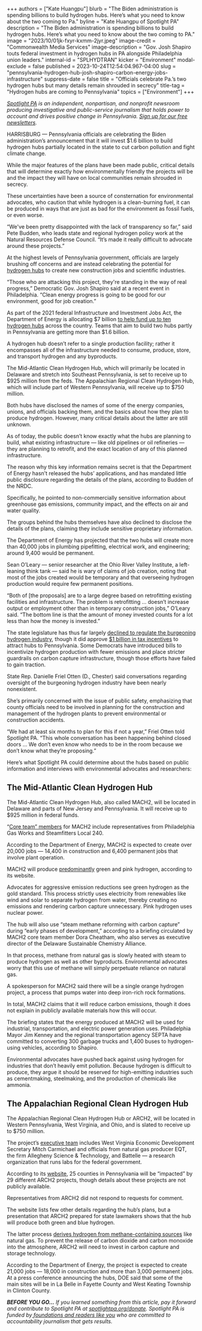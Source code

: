 +++
authors = ["Kate Huangpu"]
blurb = "The Biden administration is spending billions to build hydrogen hubs. Here’s what you need to know about the two coming to Pa."
byline = "Kate Huangpu of Spotlight PA"
description = "The Biden administration is spending billions to build hydrogen hubs. Here’s what you need to know about the two coming to PA."
image = "2023/10/01jk-fxyr-kxmm-2jyr.jpeg"
image-credit = "Commonwealth Media Services"
image-description = "Gov. Josh Shapiro touts federal investment in hydrogen hubs in PA alongside Philadelphia union leaders."
internal-id = "SPLHYDTRAN"
kicker = "Environment"
modal-exclude = false
published = 2023-10-24T12:54:04.967-04:00
slug = "pennsylvania-hydrogen-hub-josh-shapiro-carbon-energy-jobs-infrastructure"
suppress-date = false
title = "Officials celebrate Pa.’s two hydrogen hubs but many details remain shrouded in secrecy"
title-tag = "Hydrogen hubs are coming to Pennsylvania"
topics = ["Environment"]
+++

<a href="https://www.spotlightpa.org/"><em>Spotlight PA</em></a><em> is an independent, nonpartisan, and nonprofit newsroom producing investigative and public-service journalism that holds power to account and drives positive change in Pennsylvania. </em><a href="https://www.spotlightpa.org/newsletters"><em>Sign up for our free newsletters</em></a><em>.</em>

HARRISBURG — Pennsylvania officials are celebrating the Biden administration’s announcement that it will invest $1.6 billion to build hydrogen hubs partially located in the state to cut carbon pollution and fight climate change.

While the major features of the plans have been made public, critical details that will determine exactly how environmentally friendly the projects will be and the impact they will have on local communities remain shrouded in secrecy.

These uncertainties have been a source of consternation for environmental advocates, who caution that while hydrogen is a clean-burning fuel, it can be produced in ways that are just as bad for the environment as fossil fuels, or even worse.

<script src="https://www.spotlightpa.org/embed.js" async></script><div data-spl-embed-version="1" data-spl-src="https://www.spotlightpa.org/embeds/newsletter/"></div>

“We&#39;ve been pretty disappointed with the lack of transparency so far,” said Pete Budden, who leads state and regional hydrogen policy work at the Natural Resources Defense Council. “It’s made it really difficult to advocate around these projects.”

At the highest levels of Pennsylvania government, officials are largely brushing off concerns and are instead celebrating the potential for <a href="https://www.spotlightpa.org/news/2023/07/pennsylvania-hydrogen-hubs-climate-change-legislature-tax-credit-explainer/">hydrogen hubs</a> to create new construction jobs and scientific industries.

“Those who are attacking this project, they&#39;re standing in the way of real progress,” Democratic Gov. Josh Shapiro said at a recent event in Philadelphia. “Clean energy progress is going to be good for our environment, good for job creation.”

As part of the 2021 federal Infrastructure and Investment Jobs Act, the Department of Energy is allocating $7 billion <a href="https://www.energy.gov/oced/regional-clean-hydrogen-hubs">to help fund up to ten hydrogen hubs</a> across the country. Teams that aim to build two hubs partly in Pennsylvania are getting more than $1.6 billion.

A hydrogen hub doesn’t refer to a single production facility; rather it encompasses all of the infrastructure needed to consume, produce, store, and transport hydrogen and any byproducts.

The Mid-Atlantic Clean Hydrogen Hub, which will primarily be located in Delaware and stretch into Southeast Pennsylvania, is set to receive up to $925 million from the feds. The Appalachian Regional Clean Hydrogen Hub, which will include part of Western Pennsylvania, will receive up to $750 million.

Both hubs have disclosed the names of some of the energy companies, unions, and officials backing them, and the basics about how they plan to produce hydrogen. However, many critical details about the latter are still unknown.

As of today, the public doesn’t know exactly what the hubs are planning to build, what existing infrastructure — like old pipelines or oil refineries — they are planning to retrofit, and the exact location of any of this planned infrastructure.

The reason why this key information remains secret is that the Department of Energy hasn’t released the hubs’ applications, and has mandated little public disclosure regarding the details of the plans, according to Budden of the NRDC.

Specifically, he pointed to non-commercially sensitive information about greenhouse gas emissions, community impact, and the effects on air and water quality.

The groups behind the hubs themselves have also declined to disclose the details of the plans, claiming they include sensitive proprietary information.

The Department of Energy has projected that the two hubs will create more than 40,000 jobs in plumbing pipefitting, electrical work, and engineering; around 9,400 would be permanent.

Sean O’Leary — senior researcher at the Ohio River Valley Institute, a left-leaning think tank — said he is wary of claims of job creation, noting that most of the jobs created would be temporary and that overseeing hydrogen production would require few permanent positions.

“Both of \[the proposals\] are to a large degree based on retrofitting existing facilities and infrastructure. The problem is retrofitting … doesn’t increase output or employment other than in temporary construction jobs,” O’Leary said. “The bottom line is that the amount of money invested counts for a lot less than how the money is invested.”

The state legislature has thus far largely <a href="https://www.spotlightpa.org/news/2023/06/pa-hydrogen-hubs-carbon-caputre-senate-bill/">declined to regulate the burgeoning hydrogen industry</a>, though it did approve <a href="https://www.spotlightpa.org/news/2022/11/pa-natural-gas-hydrogen-hub-tax-credit-tom-wolf-legislature/">$1 billion in tax incentives</a> to attract hubs to Pennsylvania. Some Democrats have introduced bills to incentivize hydrogen production with fewer emissions and place stricter guardrails on carbon capture infrastructure, though those efforts have failed to gain traction.

State Rep. Danielle Friel Otten (D., Chester) said conversations regarding oversight of the burgeoning hydrogen industry have been nearly nonexistent.

She’s primarily concerned with the issue of public safety, emphasizing that county officials need to be involved in planning for the construction and management of the hydrogen plants to prevent environmental or construction accidents.

“We had at least six months to plan for this if not a year,” Friel Otten told Spotlight PA. “This whole conversation has been happening behind closed doors … We don’t even know who needs to be in the room because we don’t know what they’re proposing.”

Here’s what Spotlight PA could determine about the hubs based on public information and interviews with environmental advocates and researchers:

## The Mid-Atlantic Clean Hydrogen Hub

The Mid-Atlantic Clean Hydrogen Hub, also called MACH2, will be located in Delaware and parts of New Jersey and Pennsylvania. It will receive up to $925 million in federal funds.

“<a href="https://desca.net/f/delaware-southeast-pa-and-south-jersey-join-forces-for-clean-h2">Core team” members</a> for MACH2 include representatives from Philadelphia Gas Works and Steamfitters Local 240.

According to the Department of Energy, MACH2 is expected to create over 20,000 jobs — 14,400 in construction and 6,400 permanent jobs that involve plant operation.

MACH2 will produce <a href="https://mach-2.com/">predominantly</a> green and pink hydrogen, according to its website.

Advocates for aggressive emission reductions see green hydrogen as the gold standard. This process strictly uses electricity from renewables like wind and solar to separate hydrogen from water, thereby creating no emissions and rendering carbon capture unnecessary. Pink hydrogen uses nuclear power.

The hub will also use “steam methane reforming with carbon capture” during “early phases of development,” according to a briefing circulated by MACH2 core team member Dora Cheatham, who also serves as executive director of the Delaware Sustainable Chemistry Alliance.

In that process, methane from natural gas is slowly heated with steam to produce hydrogen as well as other byproducts. Environmental advocates worry that this use of methane will simply perpetuate reliance on natural gas.

A spokesperson for MACH2 said there will be a single orange hydrogen project, a process that pumps water into deep iron-rich rock formations.

In total, MACH2 claims that it will reduce carbon emissions, though it does not explain in publicly available materials how this will occur.

The briefing states that the energy produced at MACH2 will be used for industrial, transportation, and electric power generation uses. Philadelphia Mayor Jim Kenney and the regional transportation agency SEPTA have committed to converting 300 garbage trucks and 1,400 buses to hydrogen-using vehicles, according to Shapiro.

Environmental advocates have pushed back against using hydrogen for industries that don’t heavily emit pollution. Because hydrogen is difficult to produce, they argue it should be reserved for high-emitting industries such as cementmaking, steelmaking, and the production of chemicals like ammonia.

<script src="https://www.spotlightpa.org/embed.js" async></script><div data-spl-embed-version="1" data-spl-src="https://www.spotlightpa.org/embeds/donate/"></div>

## The Appalachian Regional Clean Hydrogen Hub

The Appalachian Regional Clean Hydrogen Hub or ARCH2, will be located in Western Pennsylvania, West Virginia, and Ohio, and is slated to receive up to $750 million.

The project’s <a href="https://www.arch2hub.com/about/executive-team/">executive team</a> includes West Virginia Economic Development Secretary Mitch Carmichael and officials from natural gas producer EQT, the firm Allegheny Science &amp; Technology, and Battelle — a research organization that runs labs for the federal government.

According to its <a href="https://www.arch2hub.com/about/why-arch2/">website</a>, 25 counties in Pennsylvania will be “impacted” by 29 different ARCH2 projects, though details about these projects are not publicly available.

Representatives from ARCH2 did not respond to requests for comment.

The website lists few other details regarding the hub’s plans, but a presentation that ARCH2 prepared for state lawmakers shows that the hub will produce both green and blue hydrogen.

The latter process <a href="https://www.energy.gov/eere/fuelcells/hydrogen-production-natural-gas-reforming#:~:text=In%20steam%2Dmethane%20reforming%2C%20methane,for%20the%20reaction%20to%20proceed.">derives hydrogen from methane-containing sources</a> like natural gas. To prevent the release of carbon dioxide and carbon monoxide into the atmosphere, ARCH2 will need to invest in carbon capture and storage technology.

According to the Department of Energy, the project is expected to create 21,000 jobs — 18,000 in construction and more than 3,000 permanent jobs. At a press conference announcing the hubs, DOE said that some of the main sites will be in La Belle in Fayette County and West Keating Township in Clinton County.

<strong><em>BEFORE YOU GO…</em></strong><em> If you learned something from this article, pay it forward and contribute to Spotlight PA at </em><a href="https://www.spotlightpa.org/donate"><em>spotlightpa.org/donate</em></a><em>. Spotlight PA is funded by</em><a href="https://www.spotlightpa.org/support"><em> foundations and readers like you</em></a><em> who are committed to accountability journalism that gets results.</em>

